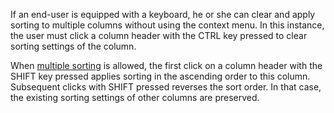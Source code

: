 If an end-user is equipped with a keyboard, he or she can clear and apply sorting to multiple columns without using the context menu. In this instance, the user must click a column header with the CTRL key pressed to clear sorting settings of the column.

When [multiple sorting](/concepts/05%20Widgets/DataGrid/020%20Sorting/020%20Sorting%20in%20UI/30%20Multiple%20Mode.md '/Documentation/Guide/Widgets/DataGrid/Sorting/#Sorting_in_UI/Multiple_Mode') is allowed, the first click on a column header with the SHIFT key pressed applies sorting in the ascending order to this column. Subsequent clicks with SHIFT pressed reverses the sort order. In that case, the existing sorting settings of other columns are preserved.
